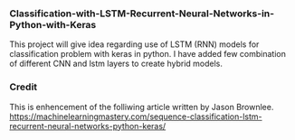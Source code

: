 ### Classification-with-LSTM-Recurrent-Neural-Networks-in-Python-with-Keras
This project will give idea regarding use of LSTM (RNN) models for classification problem with keras in python. I have added few combination of different CNN and lstm layers to create hybrid models.

### Credit
This is enhencement of the folliwing article written by Jason Brownlee.
https://machinelearningmastery.com/sequence-classification-lstm-recurrent-neural-networks-python-keras/
